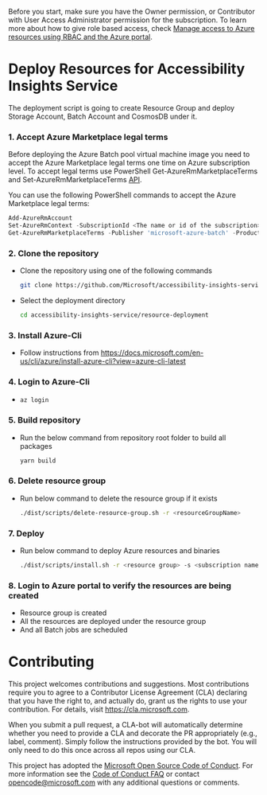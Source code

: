 <!--
Copyright (c) Microsoft Corporation. All rights reserved.
Licensed under the MIT License.
-->

Before you start, make sure you have the Owner permission, or Contributor with User Access Administrator permission for the subscription. To learn more about how to give role based access, check [Manage access to Azure resources using RBAC and the Azure portal](https://docs.microsoft.com/en-us/azure/role-based-access-control/role-assignments-portal).

# Deploy Resources for Accessibility Insights Service

The deployment script is going to create Resource Group and deploy Storage Account, Batch Account and CosmosDB under it.

### 1. Accept Azure Marketplace legal terms

Before deploying the Azure Batch pool virtual machine image you need to accept the Azure Marketplace legal terms one time on Azure subscription level. To accept legal terms use PowerShell Get-AzureRmMarketplaceTerms and Set-AzureRmMarketplaceTerms [API](https://go.microsoft.com/fwlink/?linkid=862451).

You can use the following PowerShell commands to accept the Azure Marketplace legal terms:

```PowerShell
Add-AzureRmAccount
Set-AzureRmContext -SubscriptionId <The name or id of the subscription> -TenantId <Tenant name or ID>
Get-AzureRmMarketplaceTerms -Publisher 'microsoft-azure-batch' -Product 'ubuntu-server-container' -Name '16-04-lts' | Set-AzureRmMarketplaceTerms -Accept
```

### 2. Clone the repository

-   Clone the repository using one of the following commands
    ```bash
    git clone https://github.com/Microsoft/accessibility-insights-service.git
    ```
-   Select the deployment directory
    ```bash
    cd accessibility-insights-service/resource-deployment
    ```

### 3. Install Azure-Cli

-   Follow instructions from https://docs.microsoft.com/en-us/cli/azure/install-azure-cli?view=azure-cli-latest

### 4. Login to Azure-Cli

-   ```bash
    az login
    ```

### 5. Build repository

-   Run the below command from repository root folder to build all packages

    ```bash
    yarn build
    ```

### 6. Delete resource group

-   Run below command to delete the resource group if it exists

    ```bash
    ./dist/scripts/delete-resource-group.sh -r <resourceGroupName>
    ```

### 7. Deploy

-   Run below command to deploy Azure resources and binaries

    ```bash
    ./dist/scripts/install.sh -r <resource group> -s <subscription name or id> -l <location>
    ```

### 8. Login to Azure portal to verify the resources are being created

-   Resource group is created
-   All the resources are deployed under the resource group
-   And all Batch jobs are scheduled

# Contributing

This project welcomes contributions and suggestions. Most contributions require you to agree to a
Contributor License Agreement (CLA) declaring that you have the right to, and actually do, grant us
the rights to use your contribution. For details, visit https://cla.microsoft.com.

When you submit a pull request, a CLA-bot will automatically determine whether you need to provide
a CLA and decorate the PR appropriately (e.g., label, comment). Simply follow the instructions
provided by the bot. You will only need to do this once across all repos using our CLA.

This project has adopted the [Microsoft Open Source Code of Conduct](https://opensource.microsoft.com/codeofconduct/).
For more information see the [Code of Conduct FAQ](https://opensource.microsoft.com/codeofconduct/faq/) or
contact [opencode@microsoft.com](mailto:opencode@microsoft.com) with any additional questions or comments.
